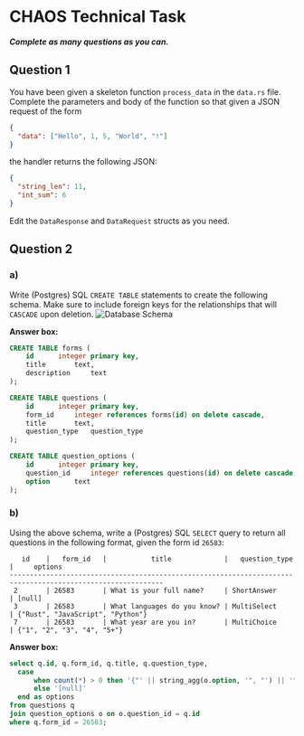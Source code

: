 # CHAOS Technical Task

**_Complete as many questions as you can._**

## Question 1

You have been given a skeleton function `process_data` in the `data.rs` file.
Complete the parameters and body of the function so that given a JSON request of the form

```json
{
  "data": ["Hello", 1, 5, "World", "!"]
}
```

the handler returns the following JSON:

```json
{
  "string_len": 11,
  "int_sum": 6
}
```

Edit the `DataResponse` and `DataRequest` structs as you need.

## Question 2

### a)

Write (Postgres) SQL `CREATE TABLE` statements to create the following schema.
Make sure to include foreign keys for the relationships that will `CASCADE` upon deletion.
![Database Schema](db_schema.png)

**Answer box:**

```sql
CREATE TABLE forms (
  	id		integer primary key,
  	title		text,
  	description   	text
);

CREATE TABLE questions (
	id		integer primary key,
	form_id		integer references forms(id) on delete cascade,
	title		text,
	question_type	question_type
);

CREATE TABLE question_options (
	id		integer primary key,
	question_id 	integer references questions(id) on delete cascade,
	option		text
);
```

### b)

Using the above schema, write a (Postgres) SQL `SELECT` query to return all questions in the following format, given the form id `26583`:

```
   id    |   form_id   |           title             |   question_type   |     options
------------------------------------------------------------------------------------------------------------
 2       | 26583       | What is your full name?     | ShortAnswer       | [null]
 3       | 26583       | What languages do you know? | MultiSelect       | {"Rust", "JavaScript", "Python"}
 7       | 26583       | What year are you in?       | MultiChoice       | {"1", "2", "3", "4", "5+"}
```

**Answer box:**

```sql
select q.id, q.form_id, q.title, q.question_type,
  case
      when count(*) > 0 then '{"' || string_agg(o.option, '", "') || '"}'
      else '[null]'
  end as options
from questions q
join question_options o on o.question_id = q.id
where q.form_id = 26583;
```

